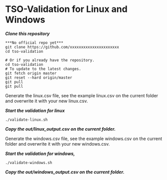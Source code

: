 # TSO-Validation for Linux and Windows

***Clone this repository***

```
***No official repo yet***
git clone https://github.com/xxxxxxxxxxxxxxxxxxxxxx
cd tso-validation

# Or if you already have the repository.
cd tso-validation
# To update to the latest changes.
git fetch origin master
git reset --hard origin/master
git pull
git pull
```

Generate the linux.csv file, see the example linux.csv on the current folder and overwrite it with your new linux.csv.

***Start the validation for linux***
```
./validate-linux.sh
```

***Copy the out/linux_output.csv on the current folder.***

Generate the windows.csv file, see the example windows.csv on the current folder and overwrite it with your new windows.csv.

***Start the validation for windows,***
```
./validate-windows.sh
```

***Copy the out/windows_output.csv on the current folder.***

